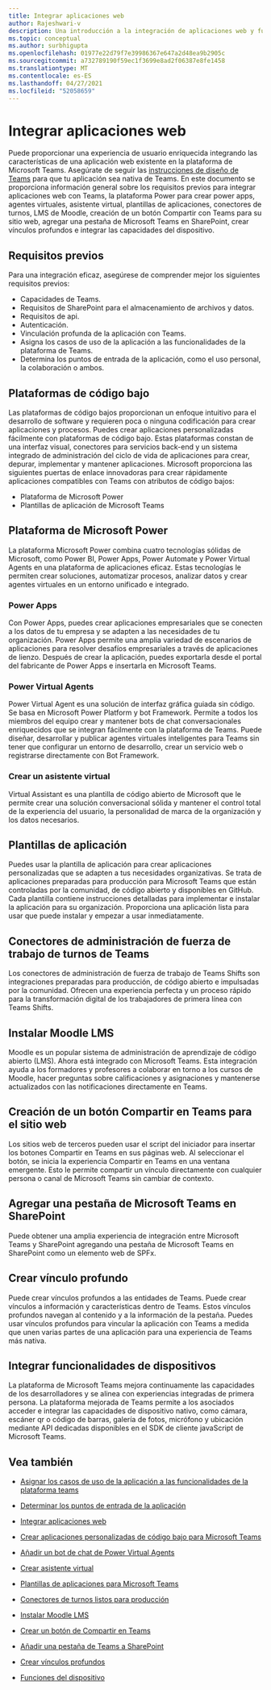 ```yaml
---
title: Integrar aplicaciones web
author: Rajeshwari-v
description: Una introducción a la integración de aplicaciones web y funcionalidades de dispositivos con la aplicación de Microsoft Teams.
ms.topic: conceptual
ms.author: surbhigupta
ms.openlocfilehash: 01977e22d79f7e39986367e647a2d48ea9b2905c
ms.sourcegitcommit: a732789190f59ec1f3699e8ad2f06387e8fe1458
ms.translationtype: MT
ms.contentlocale: es-ES
ms.lasthandoff: 04/27/2021
ms.locfileid: "52058659"
---
```

# <a name="integrate-web-apps"></a>Integrar aplicaciones web

Puede proporcionar una experiencia de usuario enriquecida integrando las características de una aplicación web existente en la plataforma de Microsoft Teams. Asegúrate de seguir las [instrucciones de diseño de Teams](~/concepts/design/understand-use-cases.md) para que tu aplicación sea nativa de Teams.
En este documento se proporciona información general sobre los requisitos previos para integrar aplicaciones web con Teams, la plataforma Power para crear power apps, agentes virtuales, asistente virtual, plantillas de aplicaciones, conectores de turnos, LMS de Moodle, creación de un botón Compartir con Teams para su sitio web, agregar una pestaña de Microsoft Teams en SharePoint, crear vínculos profundos e integrar las capacidades del dispositivo.

## <a name="prerequisites"></a>Requisitos previos   

Para una integración eficaz, asegúrese de comprender mejor los siguientes requisitos previos:
* Capacidades de Teams. 
* Requisitos de SharePoint para el almacenamiento de archivos y datos.
* Requisitos de api.
* Autenticación.
* Vinculación profunda de la aplicación con Teams.
* Asigna los casos de uso de la aplicación a las funcionalidades de la plataforma de Teams.
* Determina los puntos de entrada de la aplicación, como el uso personal, la colaboración o ambos.

## <a name="low-code-platforms"></a>Plataformas de código bajo

Las plataformas de código bajos proporcionan un enfoque intuitivo para el desarrollo de software y requieren poca o ninguna codificación para crear aplicaciones y procesos. Puedes crear aplicaciones personalizadas fácilmente con plataformas de código bajo. Estas plataformas constan de una interfaz visual, conectores para servicios back-end y un sistema integrado de administración del ciclo de vida de aplicaciones para crear, depurar, implementar y mantener aplicaciones. Microsoft proporciona las siguientes puertas de enlace innovadoras para crear rápidamente aplicaciones compatibles con Teams con atributos de código bajos:
* Plataforma de Microsoft Power
* Plantillas de aplicación de Microsoft Teams

## <a name="microsoft-power-platform"></a>Plataforma de Microsoft Power

La plataforma Microsoft Power combina cuatro tecnologías sólidas de Microsoft, como Power BI, Power Apps, Power Automate y Power Virtual Agents en una plataforma de aplicaciones eficaz. Estas tecnologías le permiten crear soluciones, automatizar procesos, analizar datos y crear agentes virtuales en un entorno unificado e integrado.

### <a name="power-apps"></a>Power Apps

Con Power Apps, puedes crear aplicaciones empresariales que se conecten a los datos de tu empresa y se adapten a las necesidades de tu organización. Power Apps permite una amplia variedad de escenarios de aplicaciones para resolver desafíos empresariales a través de aplicaciones de lienzo. Después de crear la aplicación, puedes exportarla desde el portal del fabricante de Power Apps e insertarla en Microsoft Teams.

### <a name="power-virtual-agents"></a>Power Virtual Agents

Power Virtual Agent es una solución de interfaz gráfica guiada sin código. Se basa en Microsoft Power Platform y bot Framework. Permite a todos los miembros del equipo crear y mantener bots de chat conversacionales enriquecidos que se integran fácilmente con la plataforma de Teams. Puede diseñar, desarrollar y publicar agentes virtuales inteligentes para Teams sin tener que configurar un entorno de desarrollo, crear un servicio web o registrarse directamente con Bot Framework.

### <a name="create-virtual-assistant"></a>Crear un asistente virtual

Virtual Assistant es una plantilla de código abierto de Microsoft que le permite crear una solución conversacional sólida y mantener el control total de la experiencia del usuario, la personalidad de marca de la organización y los datos necesarios. 

## <a name="app-templates"></a>Plantillas de aplicación

Puedes usar la plantilla de aplicación para crear aplicaciones personalizadas que se adapten a tus necesidades organizativas. Se trata de aplicaciones preparadas para producción para Microsoft Teams que están controladas por la comunidad, de código abierto y disponibles en GitHub. Cada plantilla contiene instrucciones detalladas para implementar e instalar la aplicación para su organización. Proporciona una aplicación lista para usar que puede instalar y empezar a usar inmediatamente. 

## <a name="teams-shifts-work-force-management-connectors"></a>Conectores de administración de fuerza de trabajo de turnos de Teams

Los conectores de administración de fuerza de trabajo de Teams Shifts son integraciones preparadas para producción, de código abierto e impulsadas por la comunidad. Ofrecen una experiencia perfecta y un proceso rápido para la transformación digital de los trabajadores de primera línea con Teams Shifts.

## <a name="install-moodle-lms"></a>Instalar Moodle LMS

Moodle es un popular sistema de administración de aprendizaje de código abierto (LMS). Ahora está integrado con Microsoft Teams. Esta integración ayuda a los formadores y profesores a colaborar en torno a los cursos de Moodle, hacer preguntas sobre calificaciones y asignaciones y mantenerse actualizados con las notificaciones directamente en Teams.

## <a name="create-a-share-to-teams-button-for-your-website"></a>Creación de un botón Compartir en Teams para el sitio web

Los sitios web de terceros pueden usar el script del iniciador para insertar los botones Compartir en Teams en sus páginas web. Al seleccionar el botón, se inicia la experiencia Compartir en Teams en una ventana emergente. Esto le permite compartir un vínculo directamente con cualquier persona o canal de Microsoft Teams sin cambiar de contexto.

## <a name="add-a-microsoft-teams-tab-in-sharepoint"></a>Agregar una pestaña de Microsoft Teams en SharePoint

Puede obtener una amplia experiencia de integración entre Microsoft Teams y SharePoint agregando una pestaña de Microsoft Teams en SharePoint como un elemento web de SPFx. 

## <a name="create-deep-link"></a>Crear vínculo profundo

Puede crear vínculos profundos a las entidades de Teams. Puede crear vínculos a información y características dentro de Teams. Estos vínculos profundos navegan al contenido y a la información de la pestaña. Puedes usar vínculos profundos para vincular la aplicación con Teams a medida que unen varias partes de una aplicación para una experiencia de Teams más nativa.

## <a name="integrate-device-capabilities"></a>Integrar funcionalidades de dispositivos

La plataforma de Microsoft Teams mejora continuamente las capacidades de los desarrolladores y se alinea con experiencias integradas de primera persona. La plataforma mejorada de Teams permite a los asociados acceder e integrar las capacidades de dispositivo nativo, como cámara, escáner qr o código de barras, galería de fotos, micrófono y ubicación mediante API dedicadas disponibles en el SDK de cliente javaScript de Microsoft Teams. 

## <a name="see-also"></a>Vea también

- [Asignar los casos de uso de la aplicación a las funcionalidades de la plataforma teams](~/concepts/design/map-use-cases.md)

- [Determinar los puntos de entrada de la aplicación](~/concepts/extensibility-points.md)

- [Integrar aplicaciones web](~/samples/integrating-web-apps.md)

- [Crear aplicaciones personalizadas de código bajo para Microsoft Teams](~/samples/teams-low-code-solutions.md)

- [Añadir un bot de chat de Power Virtual Agents](~/bots/how-to/add-power-virtual-agents-bot-to-teams.md)

- [Crear asistente virtual](~/samples/virtual-assistant.md)

- [Plantillas de aplicaciones para Microsoft Teams](~/samples/app-templates.md)

- [Conectores de turnos listos para producción](~/samples/shifts-wfm-connectors.md)

- [Instalar Moodle LMS](~/resources/moodleinstructions.md)

- [Crear un botón de Compartir en Teams](~/concepts/build-and-test/share-to-teams.md)

- [Añadir una pestaña de Teams a SharePoint](~/tabs/how-to/tabs-in-sharepoint.md)

- [Crear vínculos profundos](~/concepts/build-and-test/deep-links.md)

- [Funciones del dispositivo](~/concepts/device-capabilities/device-capabilities-overview.md)
